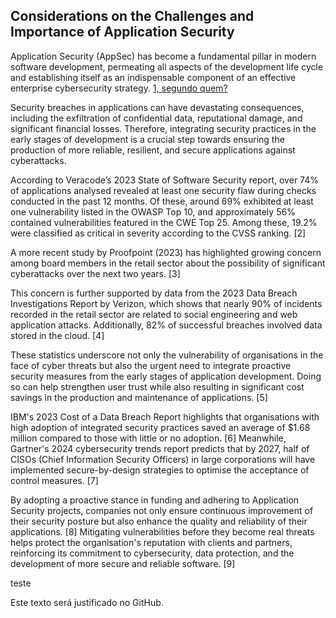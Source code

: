 ## Considerations on the Challenges and Importance of Application Security

Application Security (AppSec) has become a fundamental pillar in modern software development, permeating all aspects of the development life cycle and establishing itself as an indispensable component of an effective enterprise cybersecurity strategy. [1, segundo quem?](../reference-p1/reference-p1.md#1-REF-1)

Security breaches in applications can have devastating consequences, including the exfiltration of confidential data, reputational damage, and significant financial losses. Therefore, integrating security practices in the early stages of development is a crucial step towards ensuring the production of more reliable, resilient, and secure applications against cyberattacks.

According to Veracode’s 2023 State of Software Security report, over 74% of applications analysed revealed at least one security flaw during checks conducted in the past 12 months. Of these, around 69% exhibited at least one vulnerability listed in the OWASP Top 10, and approximately 56% contained vulnerabilities featured in the CWE Top 25. Among these, 19.2% were classified as critical in severity according to the CVSS ranking. [2]

A more recent study by Proofpoint (2023) has highlighted growing concern among board members in the retail sector about the possibility of significant cyberattacks over the next two years. [3]

This concern is further supported by data from the 2023 Data Breach Investigations Report by Verizon, which shows that nearly 90% of incidents recorded in the retail sector are related to social engineering and web application attacks. Additionally, 82% of successful breaches involved data stored in the cloud. [4]

These statistics underscore not only the vulnerability of organisations in the face of cyber threats but also the urgent need to integrate proactive security measures from the early stages of application development. Doing so can help strengthen user trust while also resulting in significant cost savings in the production and maintenance of applications. [5]

IBM's 2023 Cost of a Data Breach Report highlights that organisations with high adoption of integrated security practices saved an average of $1.68 million compared to those with little or no adoption. [6] Meanwhile, Gartner's 2024 cybersecurity trends report predicts that by 2027, half of CISOs (Chief Information Security Officers) in large corporations will have implemented secure-by-design strategies to optimise the acceptance of control measures. [7]

By adopting a proactive stance in funding and adhering to Application Security projects, companies not only ensure continuous improvement of their security posture but also enhance the quality and reliability of their applications. [8] Mitigating vulnerabilities before they become real threats helps protect the organisation's reputation with clients and partners, reinforcing its commitment to cybersecurity, data protection, and the development of more secure and reliable software. [9]

teste
<p style="text-align: justify;">
    Este texto será justificado no GitHub.
</p>